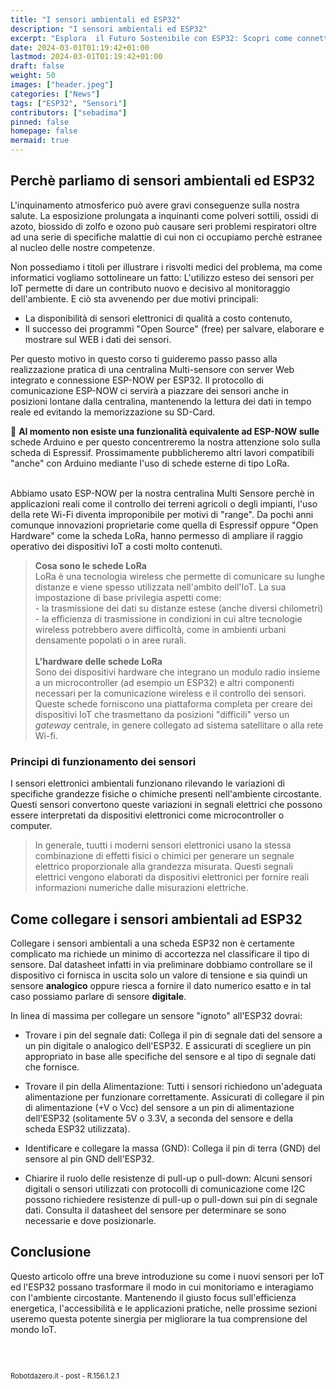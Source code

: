 ```yaml
---
title: "I sensori ambientali ed ESP32"
description: "I sensori ambientali ed ESP32"
excerpt: "Esplora  il Futuro Sostenibile con ESP32: Scopri come connettere il mondo della natura alla tecnologia avanzata con i nuovi Sensori Digitali ed ESP32 - Scopri come questa scheda sta rivoluzionando il Monitoraggio Ambientale e le Applicazioni Smart!..."
date: 2024-03-01T01:19:42+01:00
lastmod: 2024-03-01T01:19:42+01:00
draft: false
weight: 50
images: ["header.jpeg"]
categories: ["News"]
tags: ["ESP32", "Sensori"]
contributors: ["sebadima"]
pinned: false
homepage: false
mermaid: true
---
```




<!-- 
<a href="https://www.electrosoftcloud.com/en/esp32-wifi-and-esp-now-simultaneously/" target="_blank">link</a>
<a href="/blog/come-installare-platformio">post</a>
<a href="/zip/platformio-template.zip</a>
```bash
```     
<div class="alert alert-doks d-flexflex-shrink-1" role="alert">🔑.</div>
-->



## Perchè parliamo di sensori ambientali ed ESP32

L'inquinamento atmosferico può avere gravi conseguenze sulla nostra salute. La esposizione prolungata a inquinanti come polveri sottili, ossidi di azoto, biossido di zolfo e ozono può causare seri problemi respiratori oltre ad una serie di specifiche malattie di cui non ci occupiamo perchè estranee al nucleo delle nostre competenze.

Non possediamo i titoli per illustrare i risvolti medici del problema, ma come informatici vogliamo sottolineare un fatto: L'utilizzo esteso dei sensori per IoT permette di dare un contributo nuovo e decisivo al monitoraggio dell'ambiente. E ciò sta avvenendo per due motivi principali:

- La disponibilità di sensori elettronici di qualità a costo contenuto,
- Il successo dei programmi "Open Source" (free) per salvare, elaborare e mostrare sul WEB i dati dei sensori.

Per questo motivo in questo corso ti guideremo passo passo alla realizzazione pratica di una centralina Multi-sensore con server Web integrato e connessione ESP-NOW per ESP32. Il protocollo di comunicazione ESP-NOW ci servirà a piazzare dei sensori anche in posizioni lontane dalla centralina, mantenendo la lettura dei dati in tempo reale ed evitando la memorizzazione su SD-Card.

<div class="alert alert-doks d-flexflex-shrink-1" role="alert">🔑
<strong>Al momento non esiste una funzionalità equivalente ad ESP-NOW sulle </strong>schede Arduino e per questo concentreremo la nostra attenzione solo sulla scheda di Espressif. Prossimamente pubblicheremo altri lavori compatibili "anche" con Arduino mediante l'uso di schede esterne di tipo LoRa.</div>

<br>

Abbiamo usato ESP-NOW per la nostra centralina Multi Sensore perchè in applicazioni reali come il controllo dei terreni agricoli o degli impianti, l'uso della rete Wi-Fi diventa improponibile per motivi di "range". Da pochi anni comunque  innovazioni proprietarie come quella di Espressif oppure "Open Hardware" come la scheda LoRa, hanno permesso di ampliare il raggio operativo dei dispositivi IoT a costi molto contenuti.

> <strong>Cosa sono le schede LoRa</strong> <br>LoRa è una tecnologia wireless che permette di comunicare su lunghe distanze e viene spesso utilizzata nell'ambito dell'IoT. La sua impostazione di base privilegia aspetti come:<br>- la trasmissione dei dati su distanze estese (anche diversi chilometri)<br>- la efficienza di trasmissione in condizioni in cui altre tecnologie wireless potrebbero avere difficoltà, come in ambienti urbani densamente popolati o in aree rurali.<br><br><strong>L'hardware delle schede LoRa</strong> <br>Sono dei dispositivi hardware che integrano un modulo radio insieme a un microcontroller (ad esempio un ESP32) e altri componenti necessari per la comunicazione wireless e il controllo dei sensori. Queste schede forniscono una piattaforma completa per creare dei dispositivi IoT che trasmettano da posizioni "difficili" verso un *gateway* centrale, in genere collegato ad sistema satellitare o alla rete Wi-fi. 

### Principi di funzionamento dei sensori

I sensori elettronici ambientali funzionano rilevando le variazioni di specifiche grandezze fisiche o chimiche presenti nell'ambiente circostante. Questi sensori convertono queste variazioni in segnali elettrici che possono essere interpretati da dispositivi elettronici come microcontroller o computer.


> In generale, tuutti i moderni sensori elettronici usano la stessa combinazione di effetti fisici o chimici per generare un segnale elettrico proporzionale alla grandezza misurata. Questi segnali elettrici vengono elaborati da dispositivi elettronici per fornire reali informazioni numeriche dalle misurazioni elettriche.

## Come collegare i sensori ambientali ad ESP32

Collegare i sensori ambientali a una scheda ESP32 non è certamente complicato ma richiede un minimo di accortezza nel classificare il tipo di sensore. Dal datasheet infatti in via preliminare dobbiamo controllare se il dispositivo ci fornisca  in uscita solo un valore di tensione e sia quindi un sensore <strong>analogico</strong> oppure riesca a fornire il dato numerico esatto e in tal caso possiamo parlare di sensore <strong>digitale</strong>.

In linea di massima per collegare un sensore "ignoto" all'ESP32 dovrai:

- Trovare i pin del segnale dati: Collega il pin di segnale dati del sensore a un pin digitale o analogico dell'ESP32. E assicurati di scegliere un pin appropriato in base alle specifiche del sensore e al tipo di segnale dati che fornisce.

- Trovare il pin della Alimentazione: Tutti i sensori richiedono un'adeguata alimentazione per funzionare correttamente. Assicurati di collegare il pin di alimentazione (+V o Vcc) del sensore a un pin di alimentazione dell'ESP32 (solitamente 5V o 3.3V, a seconda del sensore e della scheda ESP32 utilizzata).

- Identificare e collegare la massa (GND): Collega il pin di terra (GND) del sensore al pin GND dell'ESP32.

- Chiarire il ruolo delle resistenze di pull-up o pull-down: Alcuni sensori digitali o sensori utilizzati con protocolli di comunicazione come I2C possono richiedere resistenze di pull-up o pull-down sui pin di segnale dati. Consulta il datasheet del sensore per determinare se sono necessarie e dove posizionarle.

## Conclusione
Questo articolo offre una breve introduzione su come i nuovi sensori per IoT ed l'ESP32 possano trasformare il modo in cui monitoriamo e interagiamo con l'ambiente circostante. Mantenendo il giusto focus sull'efficienza energetica, l'accessibilità e le applicazioni pratiche, nelle prossime sezioni useremo questa potente sinergia per migliorare la tua comprensione del mondo IoT.

<br>
<br>
<p style="font-size: 0.80em;">Robotdazero.it - post - R.156.1.2.1</p>